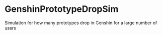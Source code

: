 # GenshinPrototypeDropSim
Simulation for how many prototypes drop in Genshin for a large number of users
